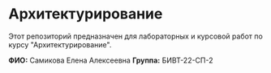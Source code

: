 # Архитектурирование

Этот репозиторий предназначен для лабораторных и курсовой работ по курсу "Архитектурирование".

**ФИО:** Самикова Елена Алексеевна
**Группа:** БИВТ-22-СП-2

